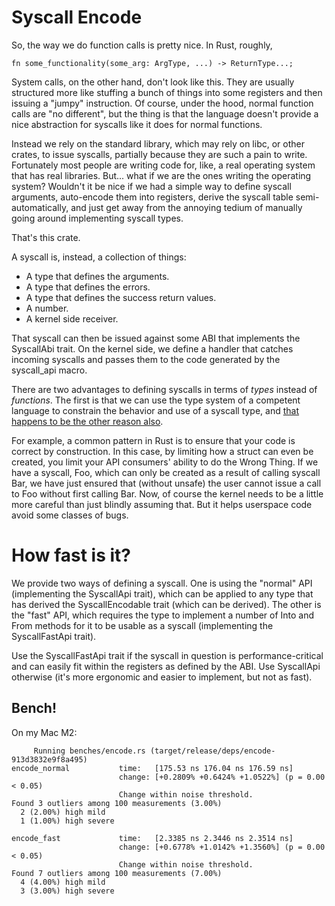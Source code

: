 
# Syscall Encode

So, the way we do function calls is pretty nice. In Rust, roughly,

```{rust}
fn some_functionality(some_arg: ArgType, ...) -> ReturnType...;
```

System calls, on the other hand, don't look like this. They are usually structured more like stuffing a bunch
of things into some registers and then issuing a "jumpy" instruction. Of course, under the hood, normal function
calls are "no different", but the thing is that the language doesn't provide a nice abstraction for syscalls like it
does for normal functions.

Instead we rely on the standard library, which may rely on libc, or other crates, to issue syscalls, partially because they
are such a pain to write. Fortunately most people are writing code for, like, a real operating system that has real libraries. But... what if we are the ones writing the operating system? Wouldn't it be nice if we had a simple way to define syscall arguments, auto-encode them into registers, derive the syscall table semi-automatically, and just get away from the annoying tedium of manually going around implementing syscall types.

That's this crate.

A syscall is, instead, a collection of things:

 - A type that defines the arguments.
 - A type that defines the errors.
 - A type that defines the success return values.
 - A number.
 - A kernel side receiver.

That syscall can then be issued against some ABI that implements the SyscallAbi trait. On the kernel side, we define
a handler that catches incoming syscalls and passes them to the code generated by the syscall_api macro.

There are two advantages to defining syscalls in terms of _types_ instead of _functions_. The first is that we can
use the type system of a competent language to constrain the behavior and use of a syscall type, and [that happens to be the other reason also](https://youtube.com/clip/UgkxPApxAt_SzXN5PcQSy8E271kn3sxtnSBx). 

For example, a common pattern in Rust is to ensure that your code is correct by construction. In this case, by limiting how a struct can even be created, you limit your API consumers' ability to do the Wrong Thing. If we have a syscall, Foo, which can only be created as a result of calling syscall Bar, we have just ensured that (without unsafe) the user cannot issue a call to Foo without first calling Bar. Now, of course the kernel needs to be a little more careful than just blindly assuming that. But it helps userspace code avoid some classes of bugs.

# How fast is it?

We provide two ways of defining a syscall. One is using the "normal" API (implementing the SyscallApi trait), which can be applied to any type that has derived the SyscallEncodable trait (which can be derived). The other is the "fast" API, which requires the type to implement a number of Into and From methods for it to be usable as a syscall (implementing the SyscallFastApi trait).

Use the SyscallFastApi trait if the syscall in question is performance-critical and can easily fit within the registers as defined by the ABI. Use SyscallApi otherwise (it's more ergonomic and easier to implement, but not as fast).

## Bench!
On my Mac M2:
```
     Running benches/encode.rs (target/release/deps/encode-913d3832e9f8a495)
encode_normal           time:   [175.53 ns 176.04 ns 176.59 ns]
                        change: [+0.2809% +0.6424% +1.0522%] (p = 0.00 < 0.05)
                        Change within noise threshold.
Found 3 outliers among 100 measurements (3.00%)
  2 (2.00%) high mild
  1 (1.00%) high severe

encode_fast             time:   [2.3385 ns 2.3446 ns 2.3514 ns]
                        change: [+0.6778% +1.0142% +1.3560%] (p = 0.00 < 0.05)
                        Change within noise threshold.
Found 7 outliers among 100 measurements (7.00%)
  4 (4.00%) high mild
  3 (3.00%) high severe
```